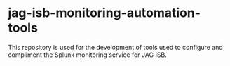# jag-isb-monitoring-automation-tools
This repository is used for the development of tools used to configure and compliment the Splunk monitoring service for JAG ISB. 
